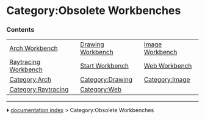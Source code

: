 # Category:Obsolete Workbenches


### Contents

|     |     |     |
| --- | --- | --- |
| [Arch Workbench](Arch_Workbench.md) | [Drawing Workbench](Drawing_Workbench.md) | [Image Workbench](Image_Workbench.md) |
| [Raytracing Workbench](Raytracing_Workbench.md) | [Start Workbench](Start_Workbench.md) | [Web Workbench](Web_Workbench.md) |
| [Category:Arch](Category_Arch.md) | [Category:Drawing](Category_Drawing.md) | [Category:Image](Category_Image.md) |
| [Category:Raytracing](Category_Raytracing.md) | [Category:Web](Category_Web.md) |



---
⏵ [documentation index](../README.md) > Category:Obsolete Workbenches
